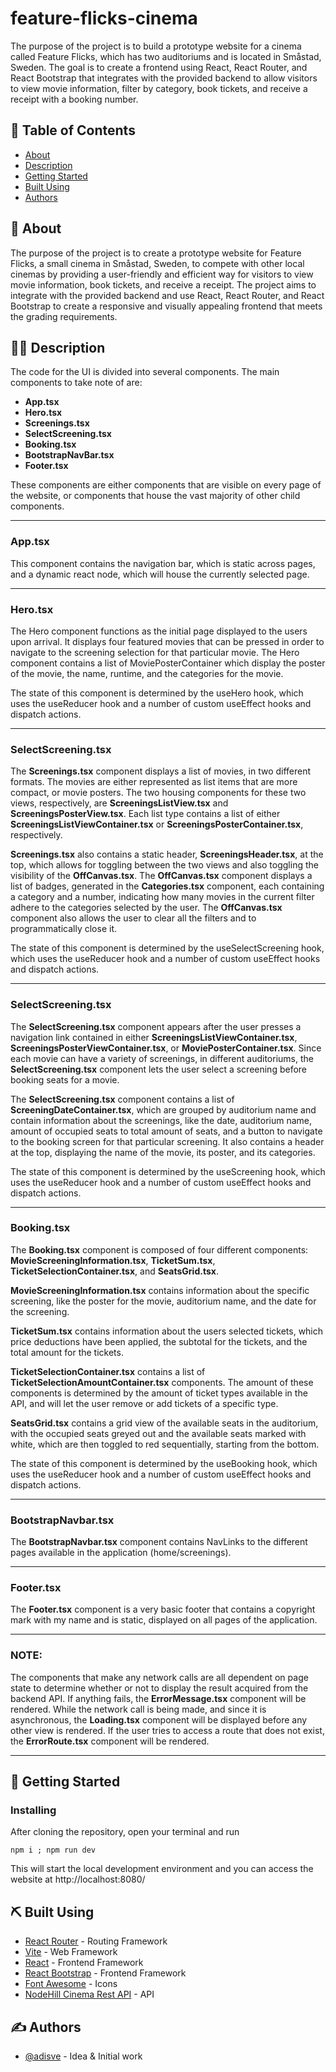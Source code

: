 <h1 align="left">feature-flicks-cinema</h1>

<p align="left">
  The purpose of the project is to build a prototype website for a cinema called Feature Flicks, which has two auditoriums and is located in Småstad, Sweden. The goal is to create a frontend using React, React Router, and React Bootstrap that integrates with the provided backend to allow visitors to view movie information, filter by category, book tickets, and receive a receipt with a booking number.
  <br> 
</p>

## 📝 Table of Contents

- [About](#about)
- [Description](#description)
- [Getting Started](#getting_started)
- [Built Using](#built_using)
- [Authors](#authors)

## 🧐 About <a name = "about"></a>

The purpose of the project is to create a prototype website for Feature Flicks, a small cinema in Småstad, Sweden, to compete with other local cinemas by providing a user-friendly and efficient way for visitors to view movie information, book tickets, and receive a receipt. The project aims to integrate with the provided backend and use React, React Router, and React Bootstrap to create a responsive and visually appealing frontend that meets the grading requirements.

## 👨‍💻 Description <a name = "description"></a>

The code for the UI is divided into several components. The main components to take note of are:

- **App.tsx**
- **Hero.tsx**
- **Screenings.tsx**
- **SelectScreening.tsx**
- **Booking.tsx**
- **BootstrapNavBar.tsx**
- **Footer.tsx**

These components are either components that are visible on every page of the website, or components that house the vast majority of other child components.

<hr>

### App.tsx

This component contains the navigation bar, which is static across pages, and a dynamic react node, which will house the currently selected page.

<hr>

### Hero.tsx

The Hero component functions as the initial page displayed to the users upon arrival. It displays four featured movies that can be pressed in order to navigate to the screening selection for that particular movie. The Hero component contains a list of MoviePosterContainer which display the poster of the movie, the name, runtime, and the categories for the movie.

The state of this component is determined by the useHero hook, which uses the useReducer hook and a number of custom useEffect hooks and dispatch actions.

<hr>

### SelectScreening.tsx

The **Screenings.tsx** component displays a list of movies, in two different formats. The movies are either represented as list items that are more compact, or movie posters. The two housing components for these two views, respectively, are **ScreeningsListView.tsx** and **ScreeningsPosterView.tsx**. Each list type contains a list of either **ScreeningsListViewContainer.tsx** or **ScreeningsPosterContainer.tsx**, respectively.

**Screenings.tsx** also contains a static header, **ScreeningsHeader.tsx**, at the top, which allows for toggling between the two views and also toggling the visibility of the **OffCanvas.tsx**. 
The **OffCanvas.tsx** component displays a list of badges, generated in the **Categories.tsx** component, each containing a category and a number, indicating how many movies in the current filter adhere to the categories selected by the user. The **OffCanvas.tsx** component also allows the user to clear all the filters and to programmatically close it.

The state of this component is determined by the useSelectScreening hook, which uses the useReducer hook and a number of custom useEffect hooks and dispatch actions.

<hr>

### SelectScreening.tsx

The **SelectScreening.tsx** component appears after the user presses a navigation link contained in either **ScreeningsListViewContainer.tsx**, **ScreeningsPosterViewContainer.tsx**, or **MoviePosterContainer.tsx**. Since each movie can have a variety of screenings, in different auditoriums, the **SelectScreening.tsx** component lets the user select a screening before booking seats for a movie.

The **SelectScreening.tsx** component contains a list of **ScreeningDateContainer.tsx**, which are grouped by auditorium name and contain information about the screenings, like the date, auditorium name, amount of occupied seats to total amount of seats, and a button to navigate to the booking screen for that particular screening. It also contains a header at the top, displaying the name of the movie, its poster, and its categories.

The state of this component is determined by the useScreening hook, which uses the useReducer hook and a number of custom useEffect hooks and dispatch actions.

<hr>

### Booking.tsx

The **Booking.tsx** component is composed of four different components: **MovieScreeningInformation.tsx**, **TicketSum.tsx**, **TicketSelectionContainer.tsx**, and **SeatsGrid.tsx**.

**MovieScreeningInformation.tsx** contains information about the specific screening, like the poster for the movie, auditorium name, and the date for the screening.

**TicketSum.tsx** contains information about the users selected tickets, which price deductions have been applied, the subtotal for the tickets, and the total amount for the tickets.

**TicketSelectionContainer.tsx** contains a list of **TicketSelectionAmountContainer.tsx** components. The amount of these components is determined by the amount of ticket types available in the API, and will let the user remove or add tickets of a specific type.

**SeatsGrid.tsx** contains a grid view of the available seats in the auditorium, with the occupied seats greyed out and the available seats marked with white, which are then toggled to red sequentially, starting from the bottom.

The state of this component is determined by the useBooking hook, which uses the useReducer hook and a number of custom useEffect hooks and dispatch actions.

<hr>

### BootstrapNavbar.tsx

The **BootstrapNavbar.tsx** component contains NavLinks to the different pages available in the application (home/screenings).

<hr>

### Footer.tsx

The **Footer.tsx** component is a very basic footer that contains a copyright mark with my name and is static, displayed on all pages of the application.

<hr>

### NOTE:

The components that make any network calls are all dependent on page state to determine whether or not to display the result acquired from the backend API. If anything fails, the **ErrorMessage.tsx** component will be rendered. While the network call is being made, and since it is asynchronous, the **Loading.tsx** component will be displayed before any other view is rendered. If the user tries to access a route that does not exist, the **ErrorRoute.tsx** component will be rendered.

<hr>

## 🏁 Getting Started <a name = "getting_started"></a>

### Installing

After cloning the repository, open your terminal and run

```
npm i ; npm run dev
```

This will start the local development environment and you can access the website at http://localhost:8080/


## ⛏️ Built Using <a name = "built_using"></a>

- [React Router](https://reactrouter.com/en/main) - Routing Framework
- [Vite](https://vitejs.dev/) - Web Framework
- [React](https://reactjs.org/) - Frontend Framework
- [React Bootstrap](https://react-bootstrap.github.io/) - Frontend Framework
- [Font Awesome](https://fontawesome.com/) - Icons
- [NodeHill Cinema Rest API](https://cinema-rest.nodehill.se/) - API

## ✍️ Authors <a name = "authors"></a>

- [@adisve](https://github.com/adisve) - Idea & Initial work
